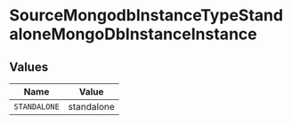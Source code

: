 # SourceMongodbInstanceTypeStandaloneMongoDbInstanceInstance


## Values

| Name         | Value        |
| ------------ | ------------ |
| `STANDALONE` | standalone   |